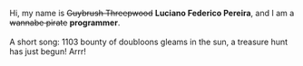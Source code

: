 Hi, my name is ~~Guybrush Threepwood~~ **Luciano Federico Pereira**, and I am a ~~wannabe pirate~~ **programmer**.<br><br>A short song: 1103 bounty of doubloons gleams in the sun, a treasure hunt has just begun! Arrr!
